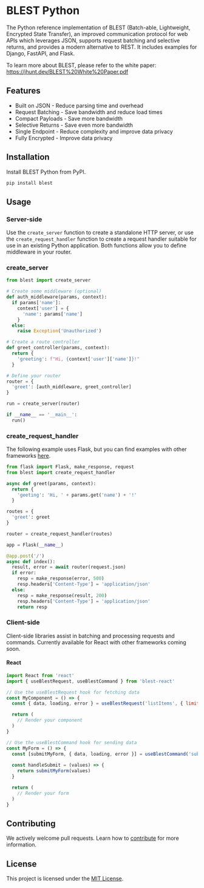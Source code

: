 # BLEST Python

The Python reference implementation of BLEST (Batch-able, Lightweight, Encrypted State Transfer), an improved communication protocol for web APIs which leverages JSON, supports request batching and selective returns, and provides a modern alternative to REST. It includes examples for Django, FastAPI, and Flask.

To learn more about BLEST, please refer to the white paper: https://jhunt.dev/BLEST%20White%20Paper.pdf

## Features

- Built on JSON - Reduce parsing time and overhead
- Request Batching - Save bandwidth and reduce load times
- Compact Payloads - Save more bandwidth
- Selective Returns - Save even more bandwidth
- Single Endpoint - Reduce complexity and improve data privacy
- Fully Encrypted - Improve data privacy

## Installation

Install BLEST Python from PyPI.

```bash
pip install blest
```

## Usage

### Server-side

Use the `create_server` function to create a standalone HTTP server, or use the `create_request_handler` function to create a request handler suitable for use in an existing Python application. Both functions allow you to define middleware in your router.

### create_server

```python
from blest import create_server

# Create some middleware (optional)
def auth_middleware(params, context):
  if params['name']:
    context['user'] = {
      'name': params['name']
    }
  else:
    raise Exception('Unauthorized')

# Create a route controller
def greet_controller(params, context):
  return {
    'greeting': f"Hi, {context['user']['name']}!"
  }

# Define your router
router = {
  'greet': [auth_middleware, greet_controller]
}

run = create_server(router)

if __name__ == '__main__':
  run()
```

### create_request_handler

The following example uses Flask, but you can find examples with other frameworks [here](examples).

```python
from flask import Flask, make_response, request
from blest import create_request_handler

async def greet(params, context):
  return {
    'geeting': 'Hi, ' + params.get('name') + '!'
  }

routes = {
  'greet': greet
}

router = create_request_handler(routes)

app = Flask(__name__)

@app.post('/')
async def index():
  result, error = await router(request.json)
  if error:
    resp = make_response(error, 500)
    resp.headers['Content-Type'] = 'application/json'
  else:
    resp = make_response(result, 200)
    resp.headers['Content-Type'] = 'application/json'
    return resp
```

### Client-side

Client-side libraries assist in batching and processing requests and commands. Currently available for React with other frameworks coming soon.

#### React

```javascript
import React from 'react'
import { useBlestRequest, useBlestCommand } from 'blest-react'

// Use the useBlestRequest hook for fetching data
const MyComponent = () => {
  const { data, loading, error } = useBlestRequest('listItems', { limit: 24 })

  return (
    // Render your component
  )
}

// Use the useBlestCommand hook for sending data
const MyForm = () => {
  const [submitMyForm, { data, loading, error }] = useBlestCommand('submitForm')
  
  const handleSubmit = (values) => {
    return submitMyForm(values)
  }

  return (
    // Render your form
  )
}
```

## Contributing

We actively welcome pull requests. Learn how to [contribute](CONTRIBUTING.md) for more information.

## License

This project is licensed under the [MIT License](LICENSE).